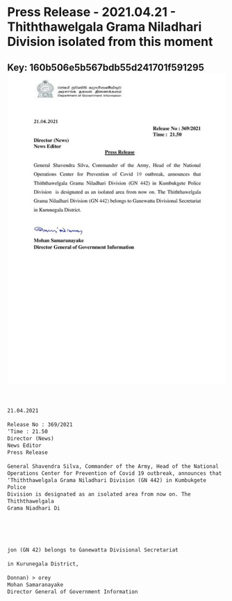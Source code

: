# Press Release - 2021.04.21 - Thiththawelgala Grama Niladhari Division isolated from this moment 
Key: 160b506e5b567bdb55d241701f591295 
![img](img/160b506e5b567bdb55d241701f591295.jpg)
---
```
 

21.04.2021

Release No : 369/2021
‘Time : 21.50
Director (News)
News Editor
Press Release

General Shavendra Silva, Commander of the Army, Head of the National
Operations Center for Prevention of Covid 19 outbreak, announces that
‘Thiththawelgala Grama Niladhari Division (GN 442) in Kumbukgete Police
Division is designated as an isolated area from now on. The Thiththawelgala
Grama Niadhari Di

 

 

jon (GN 42) belongs to Ganewatta Divisional Secretariat

in Kurunegala District,

Donnan) > orey
Mohan Samaranayake
Director General of Government Information

```
